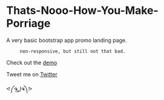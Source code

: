 Thats-Nooo-How-You-Make-Porriage
================================

A very basic bootstrap app promo landing page. 

         non-responsive, but still not that bad.

Check out the [demo](http://roachhd.github.io/Thats-Nooo-How-You-Make-Porriage)

Tweet me on [Twitter](https://twitter.com/mektball)

ᕙ༼ຈل͜ຈ༽ᕗ
